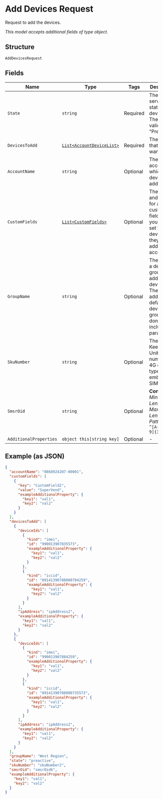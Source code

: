 
# Add Devices Request

Request to add the devices.

*This model accepts additional fields of type object.*

## Structure

`AddDevicesRequest`

## Fields

| Name | Type | Tags | Description |
|  --- | --- | --- | --- |
| `State` | `string` | Required | The initial service state for the devices. The only valid state is “Preactive.” |
| `DevicesToAdd` | [`List<AccountDeviceList>`](../../doc/models/account-device-list.md) | Required | The devices that you want to add. |
| `AccountName` | `string` | Optional | The billing account to which the devices are added. |
| `CustomFields` | [`List<CustomFields>`](../../doc/models/custom-fields.md) | Optional | The names and values for any custom fields that you want set for the devices as they are added to the account. |
| `GroupName` | `string` | Optional | The name of a device group to add the devices to. They are added to the default device group if you don't include this parameter. |
| `SkuNumber` | `string` | Optional | The Stock Keeping Unit (SKU) number of a 4G device type with an embedded SIM. |
| `SmsrOid` | `string` | Optional | **Constraints**: *Minimum Length*: `3`, *Maximum Length*: `32`, *Pattern*: `^[A-Za-z0-9]{3,32}$` |
| `AdditionalProperties` | `object this[string key]` | Optional | - |

## Example (as JSON)

```json
{
  "accountName": "0868924207-00001",
  "customFields": [
    {
      "key": "CustomField2",
      "value": "SuperVend",
      "exampleAdditionalProperty": {
        "key1": "val1",
        "key2": "val2"
      }
    }
  ],
  "devicesToAdd": [
    {
      "deviceIds": [
        {
          "kind": "imei",
          "id": "990013907835573",
          "exampleAdditionalProperty": {
            "key1": "val1",
            "key2": "val2"
          }
        },
        {
          "kind": "iccid",
          "id": "89141390780800784259",
          "exampleAdditionalProperty": {
            "key1": "val1",
            "key2": "val2"
          }
        }
      ],
      "ipAddress": "ipAddress2",
      "exampleAdditionalProperty": {
        "key1": "val1",
        "key2": "val2"
      }
    },
    {
      "deviceIds": [
        {
          "kind": "imei",
          "id": "990013907884259",
          "exampleAdditionalProperty": {
            "key1": "val1",
            "key2": "val2"
          }
        },
        {
          "kind": "iccid",
          "id": "89141390780800735573",
          "exampleAdditionalProperty": {
            "key1": "val1",
            "key2": "val2"
          }
        }
      ],
      "ipAddress": "ipAddress2",
      "exampleAdditionalProperty": {
        "key1": "val1",
        "key2": "val2"
      }
    }
  ],
  "groupName": "West Region",
  "state": "preactive",
  "skuNumber": "skuNumber2",
  "smsrOid": "smsrOid6",
  "exampleAdditionalProperty": {
    "key1": "val1",
    "key2": "val2"
  }
}
```

